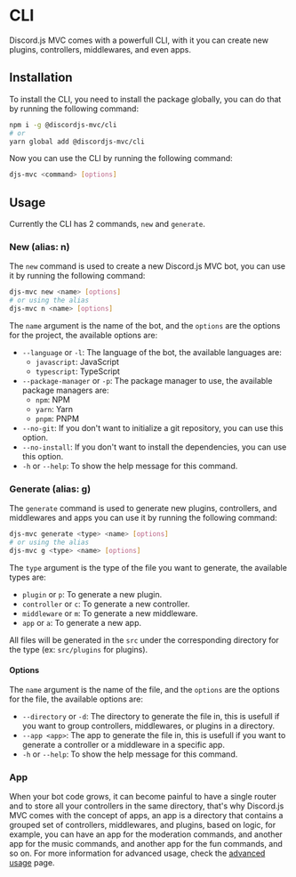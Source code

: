 # CLI
Discord.js MVC comes with a powerfull CLI, with it you can create 
new plugins, controllers, middlewares, and even apps.

## Installation
To install the CLI, you need to install the package globally,
you can do that by running the following command:
```bash
npm i -g @discordjs-mvc/cli
# or
yarn global add @discordjs-mvc/cli
```
Now you can use the CLI by running the following command:
```bash
djs-mvc <command> [options]
```

## Usage
Currently the CLI has 2 commands, `new` and `generate`.

### New (alias: n)
The `new` command is used to create a new Discord.js MVC bot,
you can use it by running the following command:
```bash
djs-mvc new <name> [options]
# or using the alias
djs-mvc n <name> [options]
```
The `name` argument is the name of the bot, and the `options` are
the options for the project, the available options are:
- `--language` or `-l`: The language of the bot, the available languages are:
  - `javascript`: JavaScript
  - `typescript`: TypeScript
- `--package-manager` or `-p`: The package manager to use, the available package managers are:
  - `npm`: NPM
  - `yarn`: Yarn
  - `pnpm`: PNPM
- `--no-git`: If you don't want to initialize a git repository, you can use this option.
- `--no-install`: If you don't want to install the dependencies, you can use this option.
- `-h` or `--help`: To show the help message for this command.

### Generate (alias: g)
The `generate` command is used to generate new plugins, controllers, and middlewares and apps
you can use it by running the following command:
```bash
djs-mvc generate <type> <name> [options]
# or using the alias
djs-mvc g <type> <name> [options]
```
The `type` argument is the type of the file you want to generate, the available types are:
- `plugin` or `p`: To generate a new plugin.
- `controller` or `c`: To generate a new controller.
- `middleware` or `m`: To generate a new middleware.
- `app` or `a`: To generate a new app.

All files will be generated in the `src` under the corresponding directory for the type (ex: `src/plugins` for plugins).

#### Options
The `name` argument is the name of the file, and the `options` are
the options for the file, the available options are:
- `--directory` or `-d`: The directory to generate the file in, this is usefull if you want to group controllers, middlewares, or plugins in a directory.
- `--app <app>`: The app to generate the file in, this is usefull if you want to generate a controller or a middleware in a specific app.
- `-h` or `--help`: To show the help message for this command.

### App
When your bot code grows, it can become painful to have a single router and to store all your controllers in the same directory, that's why Discord.js MVC comes with the concept of apps, an app is a directory that contains a grouped set of controllers, middlewares, and plugins, based on logic, for example, you can have an app for the moderation commands, and another app for the music commands, and another app for the fun commands, and so on. For more information for advanced usage, check the [advanced usage](/guide/advanced-usage) page.